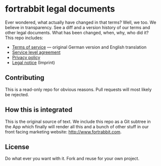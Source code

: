 # fortrabbit legal documents

Ever wondered, what actually have changed in that terms? Well, we too. We believe in transparency. See a diff and a version history of our terms and other legal documents. What has been changed, when, why, who did it? This repo includes: 

* [Terms of service](http://www.fortrabbit.com/terms) — original German version and English translation
* [Service level agreement](http://www.fortrabbit.com/sla)
* [Privacy policy](http://www.fortrabbit.com/privacy-policy)
* [Legal notice](http://www.fortrabbit.com/contact#legal-notice) (Imprint)

## Contributing

This is a read-only repo for obvious reasons. Pull requests will most likely be rejected.


## How this is integrated

This is the original source of text. We include this repo as a Git subtree in the App which finally will render all this and a bunch of other stuff in our front facing marketing website: http://www.fortrabbit.com.


## License

Do what ever you want with it. Fork and reuse for your own project.
